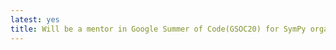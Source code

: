 ```yaml
---
latest: yes
title: Will be a mentor in Google Summer of Code(GSOC20) for SymPy organization.
---
```

